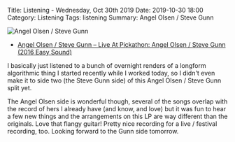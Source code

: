 Title: Listening - Wednesday, Oct 30th 2019 
Date: 2019-10-30 18:00
Category: Listening
Tags: listening
Summary: Angel Olsen / Steve Gunn


![Angel Olsen / Steve Gunn](/images/angel.jpg)

- [Angel Olsen / Steve Gunn – Live At Pickathon: Angel Olsen / Steve Gunn (2016 Easy Sound)](https://www.discogs.com/Angel-Olsen-Steve-Gunn-Live-At-Pickathon-Angel-Olsen-Steve-Gunn/master/1141641)

I basically just listened to a bunch of overnight renders of a longform algorithmic thing I started recently while I worked today,
so I didn't even make it to side two (the Steve Gunn side) of this Angel Olsen / Steve Gunn split yet. 

The Angel Olsen side is wonderful though, several of the songs overlap with the record of hers I already have (and know, and love) but it was fun to hear a few new things and the arrangements 
on this LP are way different than the originals. Love that flangy guitar! Pretty nice recording for a live / festival recording, too. Looking forward to the Gunn side tomorrow.
